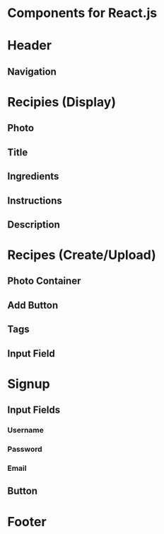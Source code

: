 # Components for React.js

# Header 
## Navigation

<!-- Page? -->
# Recipies (Display)
## Photo
## Title
## Ingredients
## Instructions
## Description


<!-- Page? -->
# Recipes (Create/Upload)
## Photo Container
## Add Button
## Tags
## Input Field

# Signup
## Input Fields
### Username
### Password
### Email
## Button


# Footer